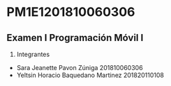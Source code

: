 # PM1E1201810060306
## Examen I Programación Móvil I
1. Integrantes
- Sara Jeanette Pavon Zúniga 201810060306
- Yeltsin Horacio Baquedano Martinez 201820110108
